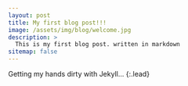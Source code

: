 ```yaml
---
layout: post
title: My first blog post!!!
image: /assets/img/blog/welcome.jpg
description: >
  This is my first blog post. written in markdown
sitemap: false
---
```


Getting my hands dirty with Jekyll...
{:.lead}
